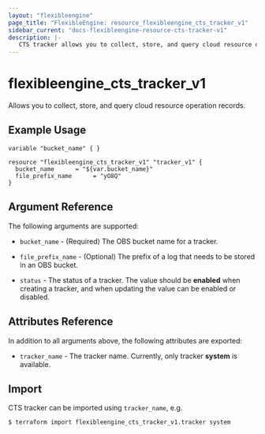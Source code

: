 ```yaml
---
layout: "flexibleengine"
page_title: "FlexibleEngine: resource_flexibleengine_cts_tracker_v1"
sidebar_current: "docs-flexibleengine-resource-cts-tracker-v1"
description: |-
   CTS tracker allows you to collect, store, and query cloud resource operation records and use these records for security analysis, compliance auditing, resource tracking, and fault locating.
---
```


# flexibleengine_cts_tracker_v1

Allows you to collect, store, and query cloud resource operation records.

## Example Usage

 ```hcl
 variable "bucket_name" { }
 
 resource "flexibleengine_cts_tracker_v1" "tracker_v1" {
   bucket_name      = "${var.bucket_name}"
   file_prefix_name      = "yO8Q"
 }

 ```
## Argument Reference
The following arguments are supported:

* `bucket_name` - (Required) The OBS bucket name for a tracker.

* `file_prefix_name` - (Optional) The prefix of a log that needs to be stored in an OBS bucket. 

* `status` - The status of a tracker. The value should be **enabled** when creating a tracker, and when updating the value can be enabled or disabled.


## Attributes Reference
In addition to all arguments above, the following attributes are exported:

* `tracker_name` - The tracker name. Currently, only tracker **system** is available.


## Import

CTS tracker can be imported using  `tracker_name`, e.g.

```
$ terraform import flexibleengine_cts_tracker_v1.tracker system
```




